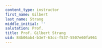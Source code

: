 ```yaml
---
content_type: instructor
first_name: Gilbert
last_name: Strang
middle_initial: ''
salutation: Prof.
title: Prof. Gilbert Strang
uid: 84b06ab4-b3e7-63cc-f537-5507e60fa961
---
```

